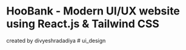 # HooBank - Modern UI/UX website using React.js & Tailwind CSS

created by divyeshradadiya
#   u i _ d e s i g n  
 